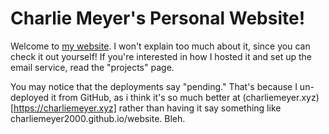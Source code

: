 # Charlie Meyer's Personal Website!

Welcome to [my website](https://charliemeyer.xyz). I won't explain too much about it, since you can check it out yourself! If you're interested in how I hosted it and set up the email service, read the "projects" page. 

You may notice that the deployments say "pending." That's because I un-deployed it from GitHub, as i think it's so much better at (charliemeyer.xyz)[https://charliemeyer.xyz] rather than having it say something like charliemeyer2000.github.io/website. Bleh.
